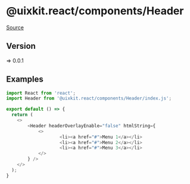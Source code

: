 # @uixkit.react/components/Header

[Source](https://github.com/xizon/uix-kit-react/tree/master/src/client/components/Header)

## Version

=> 0.0.1


## Examples

```js
import React from 'react';
import Header from '@uixkit.react/components/Header/index.js';

export default () => {
  return (
    <>
		<Header headerOverlayEnable="false" htmlString={
			<>
					<li><a href="#">Menu 1</a></li>
					<li><a href="#">Menu 2</a></li>
					<li><a href="#">Menu 3</a></li>  
			</>
		} />
    </>
  );
}

```